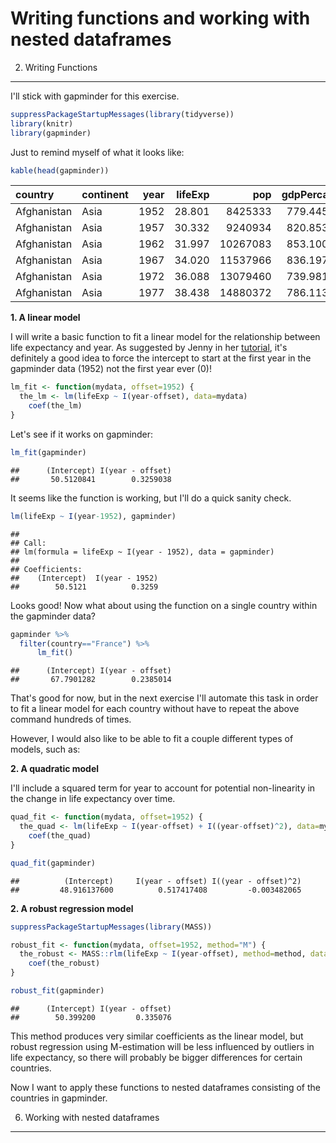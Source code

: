 Writing functions and working with nested dataframes
================

2. Writing Functions
--------------------

I'll stick with gapminder for this exercise.

``` r
suppressPackageStartupMessages(library(tidyverse))
library(knitr)
library(gapminder)
```

Just to remind myself of what it looks like:

``` r
kable(head(gapminder))
```

| country     | continent |  year|  lifeExp|       pop|  gdpPercap|
|:------------|:----------|-----:|--------:|---------:|----------:|
| Afghanistan | Asia      |  1952|   28.801|   8425333|   779.4453|
| Afghanistan | Asia      |  1957|   30.332|   9240934|   820.8530|
| Afghanistan | Asia      |  1962|   31.997|  10267083|   853.1007|
| Afghanistan | Asia      |  1967|   34.020|  11537966|   836.1971|
| Afghanistan | Asia      |  1972|   36.088|  13079460|   739.9811|
| Afghanistan | Asia      |  1977|   38.438|  14880372|   786.1134|

**1. A linear model**

I will write a basic function to fit a linear model for the relationship between life expectancy and year. As suggested by Jenny in her [tutorial](http://stat545.com/block012_function-regress-lifeexp-on-year.html), it's definitely a good idea to force the intercept to start at the first year in the gapminder data (1952) not the first year ever (0)!

``` r
lm_fit <- function(mydata, offset=1952) {
  the_lm <- lm(lifeExp ~ I(year-offset), data=mydata)
    coef(the_lm)
}
```

Let's see if it works on gapminder:

``` r
lm_fit(gapminder)
```

    ##      (Intercept) I(year - offset) 
    ##       50.5120841        0.3259038

It seems like the function is working, but I'll do a quick sanity check.

``` r
lm(lifeExp ~ I(year-1952), gapminder)
```

    ## 
    ## Call:
    ## lm(formula = lifeExp ~ I(year - 1952), data = gapminder)
    ## 
    ## Coefficients:
    ##    (Intercept)  I(year - 1952)  
    ##        50.5121          0.3259

Looks good! Now what about using the function on a single country within the gapminder data?

``` r
gapminder %>%
  filter(country=="France") %>%
      lm_fit()
```

    ##      (Intercept) I(year - offset) 
    ##       67.7901282        0.2385014

That's good for now, but in the next exercise I'll automate this task in order to fit a linear model for each country without have to repeat the above command hundreds of times.

However, I would also like to be able to fit a couple different types of models, such as:

**2. A quadratic model**

I'll include a squared term for year to account for potential non-linearity in the change in life expectancy over time.

``` r
quad_fit <- function(mydata, offset=1952) {
  the_quad <- lm(lifeExp ~ I(year-offset) + I((year-offset)^2), data=mydata)
    coef(the_quad)
}

quad_fit(gapminder)
```

    ##          (Intercept)     I(year - offset) I((year - offset)^2) 
    ##         48.916137600          0.517417408         -0.003482065

**2. A robust regression model**

``` r
suppressPackageStartupMessages(library(MASS))

robust_fit <- function(mydata, offset=1952, method="M") {
  the_robust <- MASS::rlm(lifeExp ~ I(year-offset), method=method, data=mydata)
    coef(the_robust)
}

robust_fit(gapminder)
```

    ##      (Intercept) I(year - offset) 
    ##        50.399200         0.335076

This method produces very similar coefficients as the linear model, but robust regression using M-estimation will be less influenced by outliers in life expectancy, so there will probably be bigger differences for certain countries.

Now I want to apply these functions to nested dataframes consisting of the countries in gapminder.

6. Working with nested dataframes
---------------------------------
